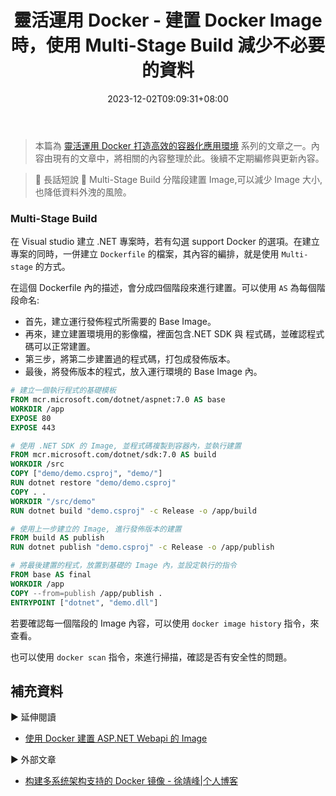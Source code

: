 ﻿---
title: 靈活運用 Docker - 建置 Docker Image 時，使用 Multi-Stage Build 減少不必要的資料
description: 「靈活運用 Docker 打造高效的容器化應用環境」系列的文章之一。記錄在建置 Docker Image 時，如何使用 Multi-Stage build 的方式，有效的減少產出 Artfact 的大小。後續不定期更新內容。
date: 2023-12-02T09:09:31+08:00
lastmod: 2023-12-03T23:11:54+08:00
tags:
  - Docker
categories:
  - Container
keywords:
  - Container
  - Docker
  - docker build
  - Multi-Stage Build
slug: docker-build-use-multi-stage-build
series: 靈活運用 Docker 打造高效的容器化應用環境
---

> 本篇為 [靈活運用 Docker 打造高效的容器化應用環境](../flexibly-use-docker-foreword/index.md) 系列的文章之一。內容由現有的文章中，將相關的內容整理於此。後續不定期編修與更新內容。

> 🔖 長話短說 🔖
> Multi-Stage Build 分階段建置 Image,可以減少 Image 大小,也降低資料外洩的風險。
### Multi-Stage Build

在 Visual studio 建立 .NET 專案時，若有勾選 support Docker 的選項。在建立專案的同時，一併建立 `Dockerfile` 的檔案，其內容的編排，就是使用 `Multi-stage` 的方式。

在這個 Dockerfile 內的描述，會分成四個階段來進行建置。可以使用 `AS` 為每個階段命名:

- 首先，建立運行發佈程式所需要的 Base Image。
- 再來，建立建置環境用的影像檔，裡面包含.NET SDK 與 程式碼，並確認程式碼可以正常建置。
- 第三步，將第二步建置過的程式碼，打包成發佈版本。
- 最後，將發佈版本的程式，放入運行環境的 Base Image 內。

```dockerfile
# 建立一個執行程式的基礎模板
FROM mcr.microsoft.com/dotnet/aspnet:7.0 AS base
WORKDIR /app
EXPOSE 80
EXPOSE 443

# 使用 .NET SDK 的 Image, 並程式碼複製到容器內，並執行建置
FROM mcr.microsoft.com/dotnet/sdk:7.0 AS build
WORKDIR /src
COPY ["demo/demo.csproj", "demo/"]
RUN dotnet restore "demo/demo.csproj"
COPY . .
WORKDIR "/src/demo"
RUN dotnet build "demo.csproj" -c Release -o /app/build

# 使用上一步建立的 Image, 進行發佈版本的建置
FROM build AS publish
RUN dotnet publish "demo.csproj" -c Release -o /app/publish

# 將最後建置的程式，放置到基礎的 Image 內，並設定執行的指令
FROM base AS final
WORKDIR /app
COPY --from=publish /app/publish .
ENTRYPOINT ["dotnet", "demo.dll"]
```

若要確認每一個階段的 Image 內容，可以使用 `docker image history` 指令，來查看。

也可以使用 `docker scan` 指令，來進行掃描，確認是否有安全性的問題。

## 補充資料

▶ 延伸閱讀

- [使用 Docker 建置 ASP.NET Webapi 的 Image](../../../Container/aspnet-webapi-containerized/index.md)

▶ 外部文章

- [构建多系统架构支持的 Docker 镜像 - 徐靖峰|个人博客](https://www.cnkirito.moe/docker-multi-arch/)
